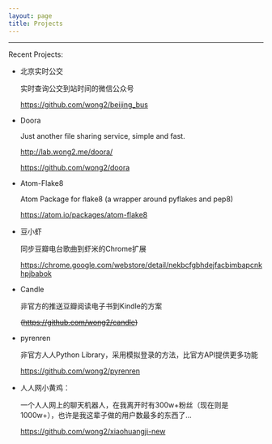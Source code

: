 ```yaml
---
layout: page
title: Projects
---
```


------------------

Recent Projects:

* 北京实时公交

  实时查询公交到站时间的微信公众号

  <https://github.com/wong2/beijing_bus>

* Doora

  Just another file sharing service, simple and fast.

  <http://lab.wong2.me/doora/>

  <https://github.com/wong2/doora>

* Atom-Flake8

  Atom Package for flake8 (a wrapper around pyflakes and pep8)

  <https://atom.io/packages/atom-flake8>

* 豆小虾

  同步豆瓣电台歌曲到虾米的Chrome扩展

  <https://chrome.google.com/webstore/detail/nekbcfgbhdejfacbimbapcnkhpjbabok>

* Candle

  非官方的推送豆瓣阅读电子书到Kindle的方案

  <del>(https://github.com/wong2/candle)</del><br>

* pyrenren

  非官方人人Python Library，采用模拟登录的方法，比官方API提供更多功能

  <https://github.com/wong2/pyrenren>

* 人人网小黄鸡：

  一个人人网上的聊天机器人，在我离开时有300w+粉丝（现在则是1000w+），也许是我这辈子做的用户数最多的东西了...

  <https://github.com/wong2/xiaohuangji-new>
